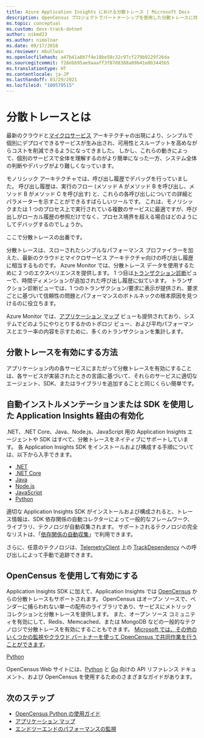 ```yaml
---
title: Azure Application Insights における分散トレース | Microsoft Docs
description: OpenCensus プロジェクトでパートナーシップを使用した分散トレースに対する Microsoft のサポートに関する情報を提供します
ms.topic: conceptual
ms.custom: devx-track-dotnet
author: nikmd23
ms.author: nimolnar
ms.date: 09/17/2018
ms.reviewer: mbullwin
ms.openlocfilehash: a47b41a8b7f4e18be58c32c97cf279b9229f26da
ms.sourcegitcommit: f28ebb95ae9aaaff3f87d8388a09b41e0b3445b5
ms.translationtype: HT
ms.contentlocale: ja-JP
ms.lasthandoff: 03/29/2021
ms.locfileid: "100579515"
---
```

# <a name="what-is-distributed-tracing"></a>分散トレースとは

最新のクラウドと[マイクロサービス](https://azure.com/microservices) アーキテクチャの出現により、シンプルで個別にデプロイできるサービスが生み出され、可用性とスループットを高めながらコストを削減できるようになってきました。 しかし、これらの動きによって、個別のサービスで全体を理解するのがより簡単になった一方、システム全体の判断やデバッグがより難しくなっています。

モノリシック アーキテクチャでは、呼び出し履歴でデバッグを行っていました。 呼び出し履歴は、実行のフロー (メソッド A がメソッド B を呼び出し、メソッド B がメソッド C を呼び出す) と、これらの各呼び出しについての詳細とパラメーターを示すことができるすばらしいツールです。 これは、モノリシックまたは 1 つのプロセス上で実行されている複数のサービスに最適ですが、呼び出しがローカル履歴の参照だけでなく、プロセス境界を超える場合はどのようにしてデバッグするのでしょうか。 

ここで分散トレースの出番です。  

分散トレースは、スローされたシンプルなパフォーマンス プロファイラーを加えた、最新のクラウドとマイクロサービス アーキテクチャ向けの呼び出し履歴に相当するものです。 Azure Monitor では、分散トレース データを使用するために 2 つのエクスペリエンスを提供します。 1 つ目は[トランザクション診断](./transaction-diagnostics.md)ビューで、時間ディメンションが追加された呼び出し履歴に似ています。 トランザクション診断ビューでは、1 つのトランザクション/要求に表示が提供され、要求ごとに基づいて信頼性の問題とパフォーマンスのボトルネックの根本原因を見つけるのに役立ちます。

Azure Monitor では、[アプリケーション マップ](./app-map.md) ビューも提供されており、システムでどのようにやりとりするかのトポロジ ビュー、および平均パフォーマンスとエラー率の内容を示すために、多くのトランザクションを集計します。 

## <a name="how-to-enable-distributed-tracing"></a>分散トレースを有効にする方法

アプリケーション内の各サービスにまたがって分散トレースを有効にすることは、各サービスが実装されたときの言語に基づいて、それらのサービスに適切なエージェント、SDK、またはライブラリを追加することと同じくらい簡単です。

## <a name="enabling-via-application-insights-through-auto-instrumentation-or-sdks"></a>自動インストルメンテーションまたは SDK を使用した Application Insights 経由の有効化

.NET、.NET Core、Java、Node.js、JavaScript 用の Application Insights エージェントや SDK はすべて、分散トレースをネイティブにサポートしています。 各 Application Insights SDK をインストールおよび構成する手順については、以下から入手できます。

* [.NET](asp-net.md)
* [.NET Core](asp-net-core.md)
* [Java](./java-in-process-agent.md)
* [Node.js](../app/nodejs-quick-start.md)
* [JavaScript](./javascript.md)
* [Python](opencensus-python.md)

適切な Application Insights SDK がインストールおよび構成されると、トレース情報は、SDK 依存関係の自動コレクターによって一般的なフレームワーク、ライブラリ、テクノロジが自動収集されます。 サポートされるテクノロジの完全なリストは、「[依存関係の自動収集](./auto-collect-dependencies.md)」で利用できます。

 さらに、任意のテクノロジは、[TelemetryClient](./api-custom-events-metrics.md) 上の [TrackDependency](./api-custom-events-metrics.md) への呼び出しによって手動で追跡できます。

## <a name="enable-via-opencensus"></a>OpenCensus を使用して有効にする

Application Insights SDK に加えて、Application Insights では [OpenCensus](https://opencensus.io/) からの分散トレースもサポートされます。 OpenCensus はオープン ソースで、ベンダーに捕らわれない単一の配布のライブラリであり、サービスにメトリック コレクションと分散トレースを提供します。 また、オープン ソース コミュニティを有効にして、Redis、Memcached、または MongoDB などの一般的なテクノロジで分散トレースを有効にすることもできます。 [Microsoft では、その他のいくつかの監視やクラウド パートナーを使って OpenCensus で共同作業を行うことができます](https://open.microsoft.com/2018/06/13/microsoft-joins-the-opencensus-project/)。

[Python](opencensus-python.md) 

OpenCensus Web サイトには、[Python](https://opencensus.io/api/python/trace/usage.html) と [Go](https://godoc.org/go.opencensus.io) 向けの API リファレンス ドキュメント、および OpenCensus を使用するためのさまざまなガイドがあります。 

## <a name="next-steps"></a>次のステップ

* [OpenCensus Python の使用ガイド](https://opencensus.io/api/python/trace/usage.html)
* [アプリケーション マップ](./app-map.md)
* [エンドツーエンドのパフォーマンスの監視](../app/tutorial-performance.md)

